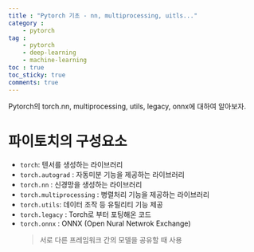 ```yaml
---
title : "Pytorch 기초 - nn, multiprocessing, uitls..."
category :
    - pytorch
tag :
    - pytorch
    - deep-learning
    - machine-learning
toc : true
toc_sticky: true
comments: true
---
```

Pytorch의 torch.nn, multiprocessing, utils, legacy, onnx에 대하여 알아보자. 



# 파이토치의 구성요소
- `torch`: 텐서를 생성하는 라이브러리
- `torch.autograd` : 자동미분 기능을 제공하는 라이브러리
- `torch.nn` : 신경망을 생성하는 라이브러리
- `torch.multiprocessing` : 병렬처리 기능을 제공하는 라이브러리
- `torch.utils`: 데이터 조작 등 유틸리티 기능 제공
- `torch.legacy` : Torch로 부터 포팅해온 코드
- `torch.onnx` : ONNX (Open Nural Netwrok Exchange) 
   > 서로 다른 프레임워크 간의 모델을 공유할 때 사용
